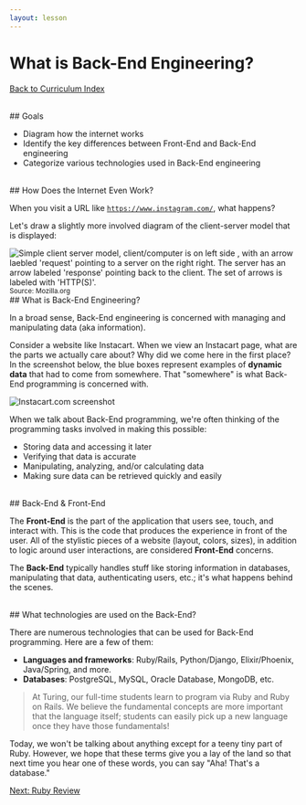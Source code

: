 ```yaml
---
layout: lesson
---
```


# What is Back-End Engineering?

<a href="../">Back to Curriculum Index</a>

<br>
## Goals

- Diagram how the internet works
- Identify the key differences between Front-End and Back-End engineering
- Categorize various technologies used in Back-End engineering

<br>
## How Does the Internet Even Work?

When you visit a URL like <code>https://www.instagram.com/</code>, what happens?

Let's draw a slightly more involved diagram of the client-server model that is displayed:

<img src="https://developer.mozilla.org/files/4291/client-server.png" alt="Simple client server model, client/computer is on left side , with an arrow laebled 'request' pointing to a server on the right right. The server has an arrow labeled 'response' pointing back to the client. The set of arrows is labeled with 'HTTP(S)'.">
<br>
<small>Source: Mozilla.org</small>

<br>
## What is Back-End Engineering?

In a broad sense, Back-End engineering is concerned with managing and manipulating ​data​ (aka information).

Consider a website like Instacart. When we view an Instacart page, what are the parts we actually care about? Why did we come here in the first place? In the screenshot below, the blue boxes represent examples of **dynamic data** that had to come from somewhere. That "somewhere" is what Back-End programming is concerned with.

<img src="{{ site.url }}/assets/images/instacart.png" alt="Instacart.com screenshot">

When we talk about Back-End programming, we're often thinking of the programming tasks involved in making this possible:

- Storing data and accessing it later
- Verifying that data is accurate
- Manipulating, analyzing, and/or calculating data
- Making sure data can be retrieved quickly and easily

<br>
## Back-End & Front-End

The **Front-End** is the part of the application that users see, touch, and interact with. This is the code that produces the experience in front of the user. All of the stylistic pieces of a website (layout, colors, sizes), in addition to logic around user interactions, are considered **Front-End** concerns.

The **Back-End** typically handles stuff like storing information in databases, manipulating that data, authenticating users, etc.; it's what happens behind the scenes.

<br>
## What technologies are used on the Back-End?

There are numerous technologies that can be used for Back-End programming. Here are a few of them:

- **Languages and frameworks**: Ruby/Rails, Python/Django, Elixir/Phoenix, Java/Spring, and more.
- **Databases**: PostgreSQL, MySQL, Oracle Database, MongoDB, etc.

>At Turing, our full-time students learn to program via Ruby and Ruby on Rails. We believe the fundamental concepts are more important that the language itself; students can easily pick up a new language once they have those fundamentals!

Today, we won't be talking about anything except for a teeny tiny part of Ruby. However, we hope that these terms give you a lay of the land so that next time you hear one of these words, you can say "Aha! That's a database."

<a href="../ruby-review">Next: Ruby Review</a>
